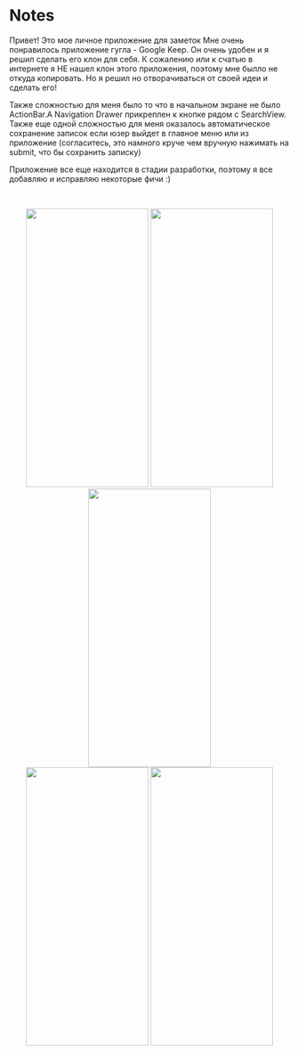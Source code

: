 
# Notes


Привет! Это мое личное приложение для заметок
Мне очень понравилось приложение гугла - Google Keep. Он очень удобен и я решил сделать его клон для себя. К сожалению или к счатью в интернете я НЕ нашел клон этого приложения, поэтому мне былло не откуда копировать. Но я решил но отворачиваться от своей идеи и сделать его!

Также сложностью для меня было то что в начальном экране не было ActionBar.А Navigation Drawer прикреплен к кнопке рядом с SearchView. Также еще одной сложностью для меня оказалось автоматическое сохранение записок если юзер выйдет в главное меню или из приложение (согласитесь, это намного круче чем вручную нажимать на submit, что бы сохранить записку)

Приложение все еще находится в стадии разработки, поэтому я все добавляю и исправляю некоторые фичи :)

<br>

<p align="center" >
   <img width = "220px" height="500px" style="pointer-events: none;" src="https://user-images.githubusercontent.com/99334334/217295878-74f79950-eba2-4253-bd01-3700e7271699.jpg">
   <img width = "220px" height="500px" style="pointer-events: none;" src="https://user-images.githubusercontent.com/99334334/217295877-94929317-e8b3-4bac-b7ca-1d8a3102e7d5.jpg">
   <img width = "220px" height="500px" style="pointer-events: none;" src="https://user-images.githubusercontent.com/99334334/217295872-9da683ea-aa5d-4856-ad48-90e4a817a2c5.jpg">
   <br>
   <img width = "220px" height="500px" style="pointer-events: none;" src="https://user-images.githubusercontent.com/99334334/217295864-635ccc15-f011-4c42-a921-02283d526e7f.jpg">
   <img width = "220px" height="500px" style="pointer-events: none;" src="https://user-images.githubusercontent.com/99334334/217295881-92dbf401-3354-49ec-8de4-0b85d4c82540.jpg">
</p> 
